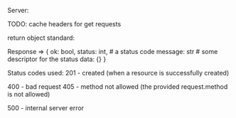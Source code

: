 Server:

TODO: cache headers for get requests

return object standard:

Response => 
{
    ok: bool,
    status: int, # a status code
    message: str # some descriptor for the status
    data: {}
}

Status codes used:
201 - created (when a resource is successfully created)

400 - bad request
405 - method not allowed (the provided request.method is not allowed)

500 - internal server error